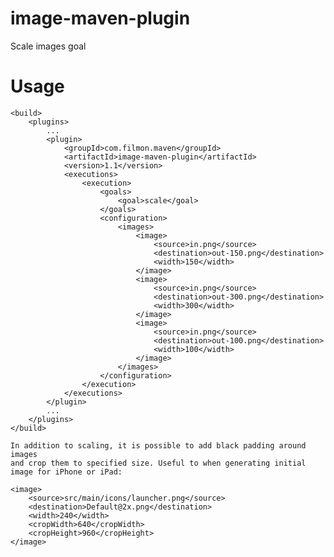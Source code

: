 image-maven-plugin
==================

Scale images goal


Usage
==================

    <build>
        <plugins>
            ...
            <plugin>
                <groupId>com.filmon.maven</groupId>
                <artifactId>image-maven-plugin</artifactId>
                <version>1.1</version>
                <executions>
                    <execution>
                        <goals>
                            <goal>scale</goal>
                        </goals>
                        <configuration>
                            <images>
                                <image>
                                    <source>in.png</source>
                                    <destination>out-150.png</destination>
                                    <width>150</width>
                                </image>
                                <image>
                                    <source>in.png</source>
                                    <destination>out-300.png</destination>
                                    <width>300</width>
                                </image>
                                <image>
                                    <source>in.png</source>
                                    <destination>out-100.png</destination>
                                    <width>100</width>
                                </image>
                            </images>
                        </configuration>
                    </execution>
                </executions>
            </plugin>
            ...
        </plugins>
    </build>

    In addition to scaling, it is possible to add black padding around images 
    and crop them to specified size. Useful to when generating initial 
    image for iPhone or iPad:

    <image>
        <source>src/main/icons/launcher.png</source>
        <destination>Default@2x.png</destination>
        <width>240</width>
        <cropWidth>640</cropWidth>
        <cropHeight>960</cropHeight>
    </image>

